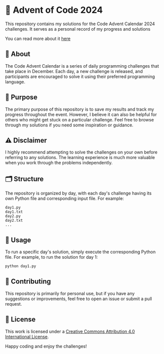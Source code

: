 # 📅 Advent of Code 2024

This repository contains my solutions for the Code Advent Calendar 2024 challenges. It serves as a personal record of my progress and solutions

You can read more about it [here](https://fulgidus.github.io/posts/advent-2024/)

## 📖 About

The Code Advent Calendar is a series of daily programming challenges that take place in December. Each day, a new challenge is released, and participants are encouraged to solve it using their preferred programming language.

## 🎯 Purpose

The primary purpose of this repository is to save my results and track my progress throughout the event. However, I believe it can also be helpful for others who might get stuck on a particular challenge. Feel free to browse through my solutions if you need some inspiration or guidance.

## ⚠️ Disclaimer

I highly recommend attempting to solve the challenges on your own before referring to any solutions. The learning experience is much more valuable when you work through the problems independently.

## 🗂️ Structure

The repository is organized by day, with each day's challenge having its own Python file and corresponding input file. For example:

```
day1.py
day1.txt
day2.py
day2.txt
...
```

## 🚀 Usage

To run a specific day's solution, simply execute the corresponding Python file. For example, to run the solution for day 1:

```sh
python day1.py
```

## 🤝 Contributing

This repository is primarily for personal use, but if you have any suggestions or improvements, feel free to open an issue or submit a pull request.

## 📜 License

This work is licensed under a [Creative Commons Attribution 4.0 International License](https://creativecommons.org/licenses/by/4.0/).

Happy coding and enjoy the challenges!